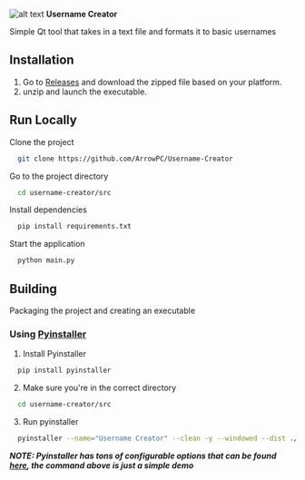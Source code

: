 
![alt text](https://raw.githubusercontent.com/ArrowPC/Username-Creator/master/src/app.ico) 
**Username Creator**


 Simple Qt tool that takes in a text file and formats it to basic usernames 


## Installation

 1. Go to [Releases](https://github.com/ArrowPC/Username-Creator/releases/latest) and download the zipped file based on your platform.
 2.  unzip and launch the executable.



## Run Locally

Clone the project

```sh
  git clone https://github.com/ArrowPC/Username-Creator
```

Go to the project directory

```sh
  cd username-creator/src
```

Install dependencies

```sh
  pip install requirements.txt
```

Start the application

```sh
  python main.py
```


## Building
Packaging the project and creating an executable

### Using [Pyinstaller](https://github.com/pyinstaller/pyinstaller)
1. Install Pyinstaller
```sh
  pip install pyinstaller
```
2. Make sure you're in the correct directory
```sh
  cd username-creator/src
```
3. Run pyinstaller 
```sh
  pyinstaller --name="Username Creator" --clean -y --windowed --dist ./dist/bin --workpath /tmp --onefile --icon=app.ico main.py
```
***NOTE: Pyinstaller has tons of configurable options that can be found [here](https://pyinstaller.org/en/stable/usage.html), the command above is just a simple demo***

